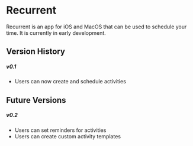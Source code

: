 # Recurrent
Recurrent is an app for iOS and MacOS that can be used to schedule your time. It
is currently in early development.

## Version History
##### v0.1
 - Users can now create and schedule activities

## Future Versions
##### v0.2
 - Users can set reminders for activities
 - Users can create custom activity templates
